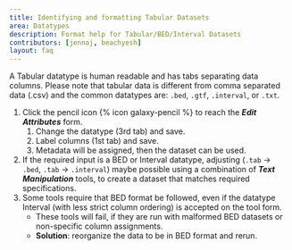 ```yaml
---
title: Identifying and formatting Tabular Datasets 
area: Datatypes
description: Format help for Tabular/BED/Interval Datasets
contributors: [jennaj, beachyesh]
layout: faq          
---
```

 

A Tabular datatype is human readable and has tabs separating data columns. Please note that tabular data is different from comma separated data (.csv) and the common datatypes are: `.bed`, `.gtf`, `.interval`, or `.txt`.
1. Click the pencil icon {% icon galaxy-pencil %} to reach the **_Edit Attributes_** form. 
   1. Change the datatype (3rd tab) and save.
   2. Label columns (1st tab) and save.
   3. Metadata will be assigned, then the dataset can be used.
2. If the required input is a BED or Interval datatype, adjusting (``.tab`` → ``.bed``, ``.tab`` → ``.interval``) maybe possible using a combination of **_Text Manipulation_** tools, to create a dataset that matches required specifications.
3. Some tools require that BED format be followed, even if the datatype Interval (with less strict column ordering) is accepted on the tool form.
   - These tools will fail, if they are run with malformed BED datasets or non-specific column assignments.
   - **Solution**: reorganize the data to be in BED format and rerun. 
